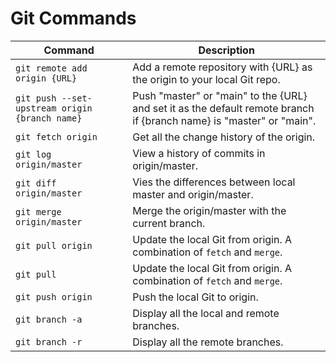 # Git Commands

| Command | Description |
| - | - |
| `git remote add origin {URL}` | Add a remote repository with {URL} as the origin to your local Git repo. |
| `git push --set-upstream origin {branch name}` | Push "master" or "main" to the {URL} and set it as the default remote branch if {branch name} is "master" or "main". |
| `git fetch origin` | Get all the change history of the origin. |
| `git log origin/master` | View a history of commits in origin/master. |
| `git diff origin/master` | Vies the differences between local master and origin/master. |
| `git merge origin/master` | Merge the origin/master with the current branch. |
| `git pull origin` | Update the local Git from origin. A combination of `fetch` and `merge`. |
| `git pull` | Update the local Git from origin. A combination of `fetch` and `merge`. |
| `git push origin` | Push the local Git to origin. |
| `git branch -a` | Display all the local and remote branches. |
| `git branch -r` | Display all the remote branches. |
